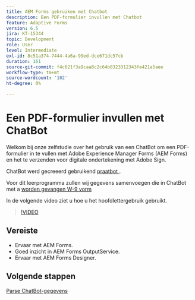 ```yaml
---
title: AEM Forms gebruiken met Chatbot
description: Een PDF-formulier invullen met Chatbot
feature: Adaptive Forms
version: 6.5
jira: KT-15344
topic: Development
role: User
level: Intermediate
exl-id: 8c51a374-7444-4a6a-99ed-dce671dc57cb
duration: 161
source-git-commit: f4c621f3a9caa8c2c64b8323312343fe421a5aee
workflow-type: tm+mt
source-wordcount: '102'
ht-degree: 0%

---
```


# Een PDF-formulier invullen met ChatBot

Welkom bij onze zelfstudie over het gebruik van een ChatBot om een PDF-formulier in te vullen met Adobe Experience Manager Forms (AEM Forms) en het te verzenden voor digitale ondertekening met Adobe Sign.

ChatBot werd gecreeerd gebruikend [ praatbot ](https://www.chatbot.com/).

Voor dit leerprogramma zullen wij gegevens samenvoegen die in ChatBot met a [ worden gevangen W-9 vorm ](assets/fw9.xdp)

In de volgende video ziet u hoe u het hoofdlettergebruik gebruikt.

>[!VIDEO](https://video.tv.adobe.com/v/3428432?learn=on)

## Vereiste

* Ervaar met AEM Forms.
* Goed inzicht in AEM Forms OutputService.
* Ervaar met AEM Forms Designer.

## Volgende stappen

[Parse ChatBot-gegevens](parse-chat-bot-data.md)
